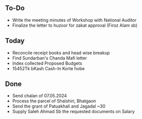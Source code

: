 ## To-Do
- Write the meeting minutes of Workshop with National Auditor  
- Finalize the letter to huzoor for zakat approval (Firoz Alam sb)  

## Today
- Reconcile receipt books and head wise breakup  
- Find Sundarban's Chanda Mafi letter  
- Index collected Proposed Budgets  
- 15452Tk bKash Cash-In Korte hobe  

## Done
- Send chalan of 07.05.2024  
- Process the parcel of Shalshiri, Bhatgaon  
- Send the grant of Patuakhali and Jagadal ~30  
- Supply Saleh Ahmad Sb the requested documents on Salary  